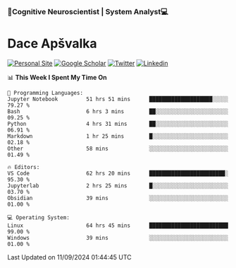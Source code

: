### 🧠Cognitive Neuroscientist | System Analyst💻
# Dace Apšvalka

[![Personal Site](https://img.shields.io/badge/website-teal?style=for-the-badge&logo=About.me&logoColor=white)](https://dcdace.net/)
[![Google Scholar](https://img.shields.io/badge/Scholar-yellow?style=for-the-badge&logo=googlescholar&logoColor=ffffff)](https://scholar.google.com/citations?hl=en&user=W8q0HBkAAAAJ&view_op=list_works&sortby=pubdate)
[![Twitter](https://img.shields.io/badge/Twitter-1DA1F2?logo=twitter&logoColor=white&style=for-the-badge)](https://twitter.com/dcdace)
[![Linkedin](https://img.shields.io/badge/linkedin-0077B5?logo=linkedin&logoColor=white&style=for-the-badge)](https://www.linkedin.com/in/dace-apsvalka/)

<!--
[![Dace's wakatime stats](https://github-readme-stats.vercel.app/api/wakatime?username=dcdace&theme=react&layout=compact&custom_title=Coding+past+7+days&v=2)](https://github.com/dcdace/dcdace)


[![github](https://img.shields.io/github/followers/dcdace?logo=github&style=plastic)](https://github.com/dcdace?tab=followers "GitHub followers")
[![wakatime](https://wakatime.com/badge/user/6e7556d3-b1db-4eef-a7e8-9bad735fc27e.svg?style=plastic?v=2)](https://wakatime.com/@6e7556d3-b1db-4eef-a7e8-9bad735fc27e "Total time coded since Feb 28 2022")

[![twitter](https://img.shields.io/twitter/follow/dcdace?label=followers&logo=twitter&color=%23007ec6&style=plastic)](https://twitter.com/dcdace "Twitter followers")

[![Dace's languages](https://github-readme-stats-one-nu-13.vercel.app/api/top-langs/?username=dcdace&langs_count=10&theme=nord&layout=compact)](https://github.com/anuraghazra/github-readme-stats) 
[![Dace's GitHub stats](https://github-readme-stats-one-nu-13.vercel.app/api?username=dcdace&theme=dracula&hide=prs,issues&count_private=true&show_icons=true&hide_rank=true&include_all_commits=true&hide_title=false&custom_title=GitHub+Stats)](https://github.com/anuraghazra/github-readme-stats)
-->

<!--START_SECTION:waka-->
📊 **This Week I Spent My Time On** 

```text
💬 Programming Languages: 
Jupyter Notebook         51 hrs 51 mins      ████████████████████░░░░░   79.27 % 
Bash                     6 hrs 3 mins        ██░░░░░░░░░░░░░░░░░░░░░░░   09.25 % 
Python                   4 hrs 31 mins       ██░░░░░░░░░░░░░░░░░░░░░░░   06.91 % 
Markdown                 1 hr 25 mins        █░░░░░░░░░░░░░░░░░░░░░░░░   02.18 % 
Other                    58 mins             ░░░░░░░░░░░░░░░░░░░░░░░░░   01.49 % 

🔥 Editors: 
VS Code                  62 hrs 20 mins      ████████████████████████░   95.30 % 
Jupyterlab               2 hrs 25 mins       █░░░░░░░░░░░░░░░░░░░░░░░░   03.70 % 
Obsidian                 39 mins             ░░░░░░░░░░░░░░░░░░░░░░░░░   01.00 % 

💻 Operating System: 
Linux                    64 hrs 45 mins      █████████████████████████   99.00 % 
Windows                  39 mins             ░░░░░░░░░░░░░░░░░░░░░░░░░   01.00 % 
```


 Last Updated on 11/09/2024 01:44:45 UTC
<!--END_SECTION:waka-->

